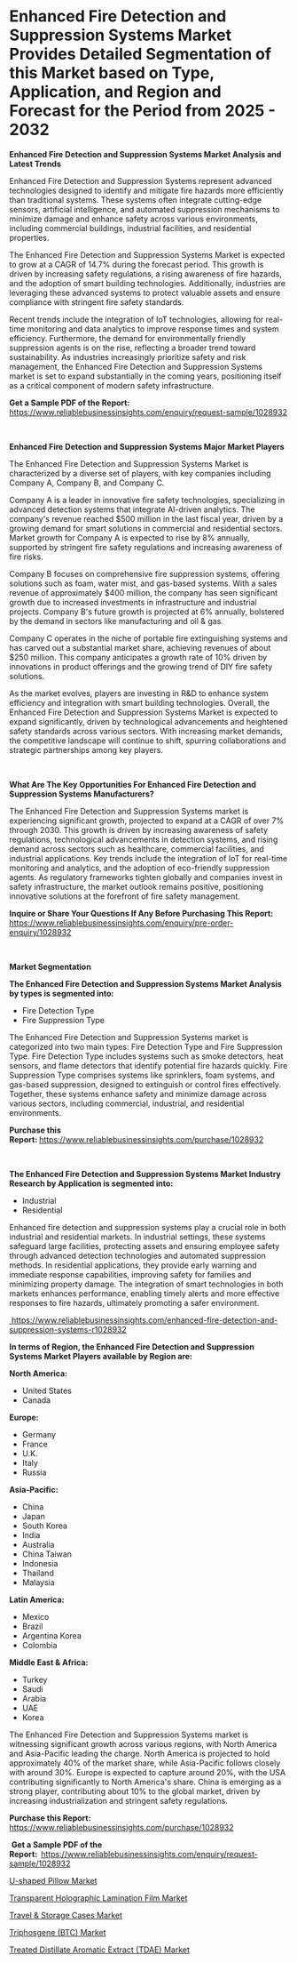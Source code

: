 <p><h1>Enhanced Fire Detection and Suppression Systems Market Provides Detailed Segmentation of this Market based on Type, Application, and Region and Forecast for the Period from 2025 - 2032</h1></p><p><strong>Enhanced Fire Detection and Suppression Systems Market Analysis and Latest Trends</strong></p>
<p><p>Enhanced Fire Detection and Suppression Systems represent advanced technologies designed to identify and mitigate fire hazards more efficiently than traditional systems. These systems often integrate cutting-edge sensors, artificial intelligence, and automated suppression mechanisms to minimize damage and enhance safety across various environments, including commercial buildings, industrial facilities, and residential properties.</p><p>The Enhanced Fire Detection and Suppression Systems Market is expected to grow at a CAGR of 14.7% during the forecast period. This growth is driven by increasing safety regulations, a rising awareness of fire hazards, and the adoption of smart building technologies. Additionally, industries are leveraging these advanced systems to protect valuable assets and ensure compliance with stringent fire safety standards.</p><p>Recent trends include the integration of IoT technologies, allowing for real-time monitoring and data analytics to improve response times and system efficiency. Furthermore, the demand for environmentally friendly suppression agents is on the rise, reflecting a broader trend toward sustainability. As industries increasingly prioritize safety and risk management, the Enhanced Fire Detection and Suppression Systems market is set to expand substantially in the coming years, positioning itself as a critical component of modern safety infrastructure.</p></p>
<p><strong>Get a Sample PDF of the Report:&nbsp;</strong> <a href="https://www.reliablebusinessinsights.com/enquiry/request-sample/1028932?utm_campaign=62&utm_medium=2&utm_source=Github&utm_content=ia&utm_term=21032025&utm_id=enhanced-fire-detection-and-suppression-systems">https://www.reliablebusinessinsights.com/enquiry/request-sample/1028932</a></p>
<p>&nbsp;</p>
<p><strong>Enhanced Fire Detection and Suppression Systems Major Market Players</strong></p>
<p><p>The Enhanced Fire Detection and Suppression Systems Market is characterized by a diverse set of players, with key companies including Company A, Company B, and Company C. </p><p>Company A is a leader in innovative fire safety technologies, specializing in advanced detection systems that integrate AI-driven analytics. The company's revenue reached $500 million in the last fiscal year, driven by a growing demand for smart solutions in commercial and residential sectors. Market growth for Company A is expected to rise by 8% annually, supported by stringent fire safety regulations and increasing awareness of fire risks.</p><p>Company B focuses on comprehensive fire suppression systems, offering solutions such as foam, water mist, and gas-based systems. With a sales revenue of approximately $400 million, the company has seen significant growth due to increased investments in infrastructure and industrial projects. Company B's future growth is projected at 6% annually, bolstered by the demand in sectors like manufacturing and oil & gas.</p><p>Company C operates in the niche of portable fire extinguishing systems and has carved out a substantial market share, achieving revenues of about $250 million. This company anticipates a growth rate of 10% driven by innovations in product offerings and the growing trend of DIY fire safety solutions.</p><p>As the market evolves, players are investing in R&D to enhance system efficiency and integration with smart building technologies. Overall, the Enhanced Fire Detection and Suppression Systems Market is expected to expand significantly, driven by technological advancements and heightened safety standards across various sectors. With increasing market demands, the competitive landscape will continue to shift, spurring collaborations and strategic partnerships among key players.</p></p>
<p>&nbsp;</p>
<p><strong>What Are The Key Opportunities For Enhanced Fire Detection and Suppression Systems Manufacturers?</strong></p>
<p><p>The Enhanced Fire Detection and Suppression Systems market is experiencing significant growth, projected to expand at a CAGR of over 7% through 2030. This growth is driven by increasing awareness of safety regulations, technological advancements in detection systems, and rising demand across sectors such as healthcare, commercial facilities, and industrial applications. Key trends include the integration of IoT for real-time monitoring and analytics, and the adoption of eco-friendly suppression agents. As regulatory frameworks tighten globally and companies invest in safety infrastructure, the market outlook remains positive, positioning innovative solutions at the forefront of fire safety management.</p></p>
<p><strong>Inquire or Share Your Questions If Any Before Purchasing This Report:</strong> <a href="https://www.reliablebusinessinsights.com/enquiry/pre-order-enquiry/1028932?utm_campaign=62&utm_medium=2&utm_source=Github&utm_content=ia&utm_term=21032025&utm_id=enhanced-fire-detection-and-suppression-systems">https://www.reliablebusinessinsights.com/enquiry/pre-order-enquiry/1028932</a></p>
<p>&nbsp;</p>
<p><strong>Market Segmentation</strong></p>
<p><strong>The Enhanced Fire Detection and Suppression Systems Market Analysis by types is segmented into:</strong></p>
<p><ul><li>Fire Detection Type</li><li>Fire Suppression Type</li></ul></p>
<p><p>The Enhanced Fire Detection and Suppression Systems market is categorized into two main types: Fire Detection Type and Fire Suppression Type. Fire Detection Type includes systems such as smoke detectors, heat sensors, and flame detectors that identify potential fire hazards quickly. Fire Suppression Type comprises systems like sprinklers, foam systems, and gas-based suppression, designed to extinguish or control fires effectively. Together, these systems enhance safety and minimize damage across various sectors, including commercial, industrial, and residential environments.</p></p>
<p><strong>Purchase this Report:&nbsp;</strong><a href="https://www.reliablebusinessinsights.com/purchase/1028932?utm_campaign=62&utm_medium=2&utm_source=Github&utm_content=ia&utm_term=21032025&utm_id=enhanced-fire-detection-and-suppression-systems">https://www.reliablebusinessinsights.com/purchase/1028932</a></p>
<p>&nbsp;</p>
<p><strong>The Enhanced Fire Detection and Suppression Systems Market Industry Research by Application is segmented into:</strong></p>
<p><ul><li>Industrial</li><li>Residential</li></ul></p>
<p><p>Enhanced fire detection and suppression systems play a crucial role in both industrial and residential markets. In industrial settings, these systems safeguard large facilities, protecting assets and ensuring employee safety through advanced detection technologies and automated suppression methods. In residential applications, they provide early warning and immediate response capabilities, improving safety for families and minimizing property damage. The integration of smart technologies in both markets enhances performance, enabling timely alerts and more effective responses to fire hazards, ultimately promoting a safer environment.</p></p>
<p><a href="https://www.reliablebusinessinsights.com/enhanced-fire-detection-and-suppression-systems-r1028932?utm_campaign=62&utm_medium=2&utm_source=Github&utm_content=ia&utm_term=21032025&utm_id=enhanced-fire-detection-and-suppression-systems">&nbsp;https://www.reliablebusinessinsights.com/enhanced-fire-detection-and-suppression-systems-r1028932</a></p>
<p><strong>In terms of Region, the Enhanced Fire Detection and Suppression Systems Market Players available by Region are:</strong></p>
<p>
    <p> <strong> North America: </strong>
        <ul>
            <li>United States</li>
            <li>Canada</li>
        </ul>
        </p> 
    <p> <strong> Europe: </strong>
        <ul>
            <li>Germany</li>
            <li>France</li>
            <li>U.K.</li>
            <li>Italy</li>
            <li>Russia</li>
        </ul>
        </p> 
    <p> <strong> Asia-Pacific: </strong>
        <ul>
            <li>China</li>
            <li>Japan</li>
            <li>South Korea</li>
            <li>India</li>
            <li>Australia</li>
            <li>China Taiwan</li>
            <li>Indonesia</li>
            <li>Thailand</li>
            <li>Malaysia</li>
        </ul>
        </p> 
    <p> <strong> Latin America: </strong>
        <ul>
            <li>Mexico</li>
            <li>Brazil</li>
            <li>Argentina Korea</li>
            <li>Colombia</li>
        </ul>
        </p> 
    <p> <strong> Middle East & Africa: </strong>
        <ul>
            <li>Turkey</li>
            <li>Saudi</li>
            <li>Arabia</li>
            <li>UAE</li>
            <li>Korea</li>
        </ul>
    </p>
    </p>
<p><p>The Enhanced Fire Detection and Suppression Systems market is witnessing significant growth across various regions, with North America and Asia-Pacific leading the charge. North America is projected to hold approximately 40% of the market share, while Asia-Pacific follows closely with around 30%. Europe is expected to capture around 20%, with the USA contributing significantly to North America's share. China is emerging as a strong player, contributing about 10% to the global market, driven by increasing industrialization and stringent safety regulations.</p></p>
<p><strong>Purchase this Report: </strong><a href="https://www.reliablebusinessinsights.com/purchase/1028932?utm_campaign=62&utm_medium=2&utm_source=Github&utm_content=ia&utm_term=21032025&utm_id=enhanced-fire-detection-and-suppression-systems">https://www.reliablebusinessinsights.com/purchase/1028932</a></p>
<p>&nbsp;<strong>Get a Sample PDF of the Report:&nbsp;&nbsp;</strong><a href="https://www.reliablebusinessinsights.com/enquiry/request-sample/1028932?utm_campaign=62&utm_medium=2&utm_source=Github&utm_content=ia&utm_term=21032025&utm_id=enhanced-fire-detection-and-suppression-systems">https://www.reliablebusinessinsights.com/enquiry/request-sample/1028932</a></p>
<p><strong></strong></p>
<p><p><a href="https://github.com/alekitanis/Market-Research-Report-List-1/blob/main/u-shaped-pillow-market.md?utm_campaign=62&utm_medium=2&utm_source=Github&utm_content=ia&utm_term=21032025&utm_id=enhanced-fire-detection-and-suppression-systems">U-shaped Pillow Market</a></p><p><a href="https://github.com/azetehhasle/Market-Research-Report-List-1/blob/main/transparent-holographic-lamination-film-market.md?utm_campaign=62&utm_medium=2&utm_source=Github&utm_content=ia&utm_term=21032025&utm_id=enhanced-fire-detection-and-suppression-systems">Transparent Holographic Lamination Film Market</a></p><p><a href="https://github.com/knipsfilip8f/Market-Research-Report-List-1/blob/main/travel-storage-cases-market.md?utm_campaign=62&utm_medium=2&utm_source=Github&utm_content=ia&utm_term=21032025&utm_id=enhanced-fire-detection-and-suppression-systems">Travel & Storage Cases Market</a></p><p><a href="https://github.com/bilkbitsch/Market-Research-Report-List-1/blob/main/triphosgene-btc-market.md?utm_campaign=62&utm_medium=2&utm_source=Github&utm_content=ia&utm_term=21032025&utm_id=enhanced-fire-detection-and-suppression-systems">Triphosgene (BTC) Market</a></p><p><a href="https://github.com/hirtzhulstsq/Market-Research-Report-List-1/blob/main/treated-distillate-aromatic-extract-tdae-market.md?utm_campaign=62&utm_medium=2&utm_source=Github&utm_content=ia&utm_term=21032025&utm_id=enhanced-fire-detection-and-suppression-systems">Treated Distillate Aromatic Extract (TDAE) Market</a></p></p>